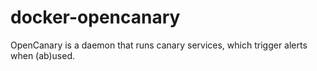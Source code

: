 # docker-opencanary
OpenCanary is a daemon that runs canary services, which trigger alerts when (ab)used.

